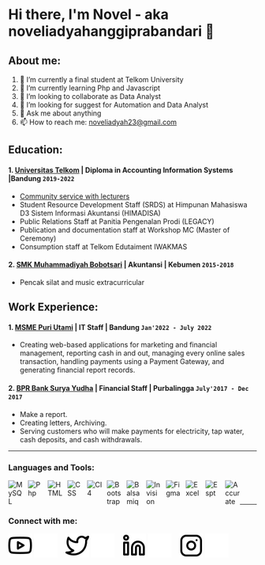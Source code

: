 # Hi there, I'm Novel - aka noveliadyahanggiprabandari 👋
## About me:
1. 🔭 I’m currently a final student at Telkom University
2. 🌱 I’m currently learning Php and Javascript
3. 👯 I’m looking to collaborate as Data Analyst
4. 🤔 I’m looking for suggest for Automation and Data Analyst
5. 💬 Ask me about anything
6. 📫 How to reach me: noveliadyah23@gmail.com

## Education:

#### 1. [Universitas Telkom](https://telkomuniversity.ac.id/) | Diploma in Accounting Information Systems |Bandung `2019-2022`
   - [Community service with lecturers](https://www.puriutami.aisproject.site/home)
   - Student Resource Development Staff (SRDS) at Himpunan Mahasiswa D3 Sistem Informasi Akuntansi (HIMADISA)
   - Public Relations Staff at Panitia Pengenalan Prodi (LEGACY)
   - Publication and documentation staff at Workshop MC (Master of Ceremony)
   - Consumption staff at Telkom Edutaiment IWAKMAS
#### 2. [SMK Muhammadiyah Bobotsari](https://ppdb.smkmubbs.sch.id/) | Akuntansi | Kebumen `2015-2018`
   - Pencak silat and music extracurricular
   
## Work Experience:
#### 1. [MSME Puri Utami](https://www.instagram.com/puriutami_mukena/) | IT Staff | Bandung `Jan'2022 - July 2022`
   - Creating web-based applications for marketing and financial management, reporting cash in and out, managing every online sales transaction, handling payments using a Payment Gateway, and generating financial report records. 
#### 2. [BPR Bank Surya Yudha](https://suryayudha.id/) | Financial Staff | Purbalingga `July'2017 - Dec 2017` 
   - Make a report.
   - Creating letters, Archiving.
   - Serving customers who will make payments for electricity, tap water, cash deposits, and cash withdrawals.
   
---

### Languages and Tools:

[<img align="left" alt="MySQL" width="30px" src="https://cdn.jsdelivr.net/gh/devicons/devicon/icons/mysql/mysql-original.svg" style="padding-right:10px;" />][webdev]
[<img align="left" alt="Php" width="30px" src="https://upload.wikimedia.org/wikipedia/commons/thumb/2/27/PHP-logo.svg/711px-PHP-logo.svg.png?20180502235434" style="padding-right:10px;" />][webdev]
[<img align="left" alt="HTML" width="30px" src="https://upload.wikimedia.org/wikipedia/commons/thumb/1/12/Old_HTML_Logo.svg/113px-Old_HTML_Logo.svg.png?20121008010825" style="padding-right:10px;" />][webdev]
[<img align="left" alt="CSS" width="30px" src="https://upload.wikimedia.org/wikipedia/commons/thumb/d/d5/CSS3_logo_and_wordmark.svg/363px-CSS3_logo_and_wordmark.svg.png?20160530175649" style="padding-right:10px;" />][webdev]
[<img align="left" alt="CI4" width="30px" src="https://play-lh.googleusercontent.com/tF2MRtGWj3qdsQd0qyiEzJeesa4vMyx6bIcevUv9se3SciV0EhfZc2zH5RBpmI3OUQ" style="padding-right:10px;" />][webdev]
[<img align="left" alt="Bootstrap" width="30px" src="https://upload.wikimedia.org/wikipedia/commons/thumb/b/b2/Bootstrap_logo.svg/512px-Bootstrap_logo.svg.png?20210507000024" style="padding-right:10px;" />][webdev]
[<img align="left" alt="Balsamiq" width="30px" src="https://blog.balsamiq.com/wp-content/uploads/2017/09/Balsamiq-Wireframes-Thumbnail-Final-0.png" style="padding-right:10px;" />][webdev]
[<img align="left" alt="Invision" width="30px" src="https://i.pinimg.com/originals/5e/6c/c3/5e6cc3f76552868e4a5575ebd348f2d7.png" style="padding-right:10px;" />][webdev]
[<img align="left" alt="Figma" width="30px" src="https://www.gamelab.id/uploads/modules/figma_logo_icon_171159.png?1656326830716" style="padding-right:10px;" />][webdev]
[<img align="left" alt="Excel" width="30px" src="https://is2-ssl.mzstatic.com/image/thumb/Purple126/v4/a8/fd/5a/a8fd5a84-c6f1-355f-3b9f-6e86598efaa3/XCEL.png/1200x630bb.png" style="padding-right:10px;" />][webdev]
[<img align="left" alt="Espt" width="30px" src="https://kjakkp-db.id/wp-content/uploads/2022/02/image_thumb6.png" style="padding-right:10px;" />][webdev]
[<img align="left" alt="Accurate" width="30px" src="https://accurate.id/wp-content/uploads/2019/10/02.png" style="padding-right:0px;" />][webdev]

<br />
<br />

---
### Connect with me:

[![website](./img/youtube-light.svg)](https://www.youtube.com/channel/UC1XBe97-44-fk_4XN3njq_g#gh-light-mode-only)
[![website](./img/youtube-dark.svg)](https://www.youtube.com/channel/UC1XBe97-44-fk_4XN3njq_g#gh-dark-mode-only)
&nbsp;&nbsp;
[![website](./img/twitter-light.svg)](https://twitter.com/noveliadap#gh-light-mode-only)
[![website](./img/twitter-dark.svg)](https://twitter.com/noveliadap#gh-dark-mode-only)
&nbsp;&nbsp;
[![website](./img/linkedin-light.svg)](https://www.linkedin.com/in/novelia-dyah-anggi-prabandari-a409a6185/#gh-light-mode-only)
[![website](./img/linkedin-dark.svg)](https://www.linkedin.com/in/novelia-dyah-anggi-prabandari-a409a6185//#gh-dark-mode-only)
&nbsp;&nbsp;
[![website](./img/instagram-light.svg)](https://www.instagram.com/noveliaprabandari/?hl=id#gh-light-mode-only)
[![website](./img/instagram-dark.svg)](https://www.instagram.com/noveliaprabandari/?hl=id#gh-dark-mode-only)



[webdev]:  https://github.com/novelia1199/ 
